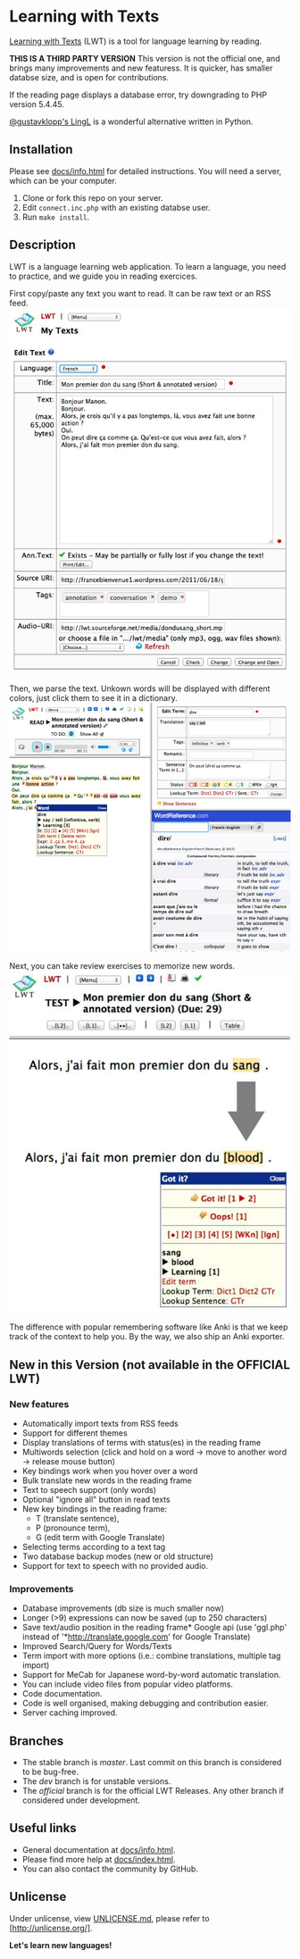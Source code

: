 # Learning with Texts

[Learning with Texts](https://sourceforge.net/projects/learning-with-texts)
 (LWT) is a tool for language learning by reading.

**THIS IS A THIRD PARTY VERSION**
This version is not the official one, and brings many improvements 
and new featuress. It is quicker, has smaller databse size, 
and is open for contributions.

If the reading page displays a database error, 
try downgrading to PHP version 5.4.45.

[@gustavklopp's LingL](https://github.com/gustavklopp/LingL) is a wonderful alternative written in Python.

## Installation
Please see [docs/info.html](docs/info.html) for detailed instructions. You will need a server, 
which can be your computer.
1. Clone or fork this repo on your server.
2. Edit ``connect.inc.php`` with an existing databse user.
3. Run ``make install``.

## Description
LWT is a language learning web application. To learn a language, you 
need to practice, and we guide you in reading exercices.

First copy/paste any text you want to read. It can be raw text or an RSS feed.
![Adding French text](https://github.com/HugoFara/lwt/raw/master/img/05.jpg)

Then, we parse the text. Unkown words will be displayed with different colors,
just click them to see it in a dictionary.
![Learning French text](https://github.com/HugoFara/lwt/raw/master/img/06.jpg)

Next, you can take review exercises to memorize new words.
![Reviewing French word](https://github.com/HugoFara/lwt/raw/master/img/07.jpg)

The difference with popular remembering software like Anki is that we keep 
track of the context to help you. By the way, we also ship an Anki exporter.


## New in this Version (not available in the OFFICIAL LWT)

### New features
* Automatically import texts from RSS feeds
* Support for different themes
* Display translations of terms with status(es) in the reading frame
* Multiwords selection (click and hold on a word 
→ move to another word → release mouse button)
* Key bindings work when you hover over a word
* Bulk translate new words in the reading frame
* Text to speech support (only words)
* Optional "ignore all" button in read texts
* New key bindings in the reading frame: 
  * T (translate sentence), 
  * P (pronounce term), 
  * G (edit term with Google Translate)
* Selecting terms according to a text tag
* Two database backup modes (new or old structure)
* Support for text to speech with no provided audio.

### Improvements
* Database improvements (db size is much smaller now)
* Longer (>9) expressions can now be saved (up to 250 characters)
* Save text/audio position in the reading frame* Google api 
(use 'ggl.php' instead of '*http://translate.google.com' for Google Translate)
* Improved Search/Query for Words/Texts
* Term import with more options (i.e.: combine translations, multiple tag import)
* Support for MeCab for Japanese word-by-word automatic translation.
* You can include video files from popular video platforms.
* Code documentation.
* Code is well organised, making debugging and contribution easier.
* Server caching improved.

## Branches
* The stable branch is *master*. Last commit on this branch is 
considered to be bug-free. 
* The *dev* branch is for unstable versions.
* The *official* branch is for the official LWT Releases.
Any other branch if considered under development.

## Useful links
* General documentation at [docs/info.html](docs/info.html).
* Please find more help at [docs/index.html](docs/index.html).
* You can also contact the community by GitHub.

## Unlicense
Under unlicense, view [UNLICENSE.md](UNLICENSE.md), please refer to [http://unlicense.org/].

**Let's learn new languages!**
